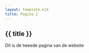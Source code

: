 ```yaml
---
layout: template.njk
title: Pagina 2
---
```


## {{ title }}
Dit is de tweede pagina van de website

